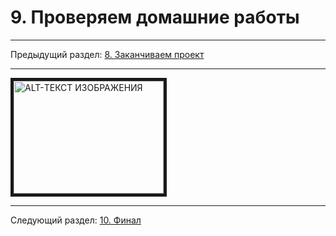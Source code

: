 # 9. Проверяем домашние работы

---

Предыдущий раздел: [8. Заканчиваем проект](./module-8.md)

---

<a href="http://www.youtube.com/watch?feature=player_embedded&v=aRAbwm2FAsI" target="_blank"><img src="http://img.youtube.com/vi/aRAbwm2FAsI/0.jpg"
alt="ALT-ТЕКСТ ИЗОБРАЖЕНИЯ" width="240" height="180" border="5" /></a>

---

Следующий раздел: [10. Финал](./module-10.md)